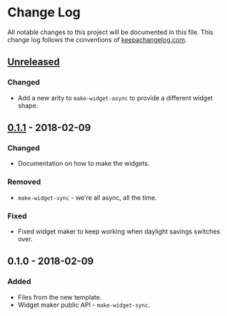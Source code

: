 # Change Log
All notable changes to this project will be documented in this file. This change log follows the conventions of [keepachangelog.com](http://keepachangelog.com/).

## [Unreleased]
### Changed
- Add a new arity to `make-widget-async` to provide a different widget shape.

## [0.1.1] - 2018-02-09
### Changed
- Documentation on how to make the widgets.

### Removed
- `make-widget-sync` - we're all async, all the time.

### Fixed
- Fixed widget maker to keep working when daylight savings switches over.

## 0.1.0 - 2018-02-09
### Added
- Files from the new template.
- Widget maker public API - `make-widget-sync`.

[Unreleased]: https://github.com/your-name/dataclj/compare/0.1.1...HEAD
[0.1.1]: https://github.com/your-name/dataclj/compare/0.1.0...0.1.1
